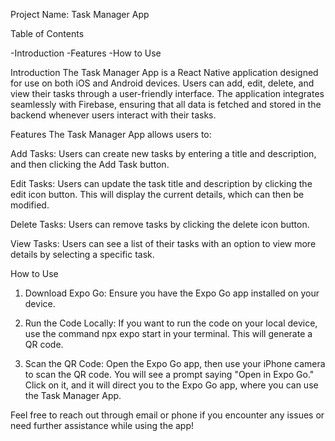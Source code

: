 Project Name: Task Manager App

Table of Contents

-Introduction
-Features
-How to Use


Introduction 
The Task Manager App is a React Native application designed for use on both iOS and Android devices. Users can add, edit, delete, and view their tasks through a user-friendly interface. The application integrates seamlessly with Firebase, ensuring that all data is fetched and stored in the backend whenever users interact with their tasks.


Features
The Task Manager App allows users to:

Add Tasks: Users can create new tasks by entering a title and description, and then clicking the Add Task button.

Edit Tasks: Users can update the task title and description by clicking the edit icon button. This will display the current details, which can then be modified.

Delete Tasks: Users can remove tasks by clicking the delete icon button.

View Tasks: Users can see a list of their tasks with an option to view more details by selecting a specific task.

How to Use  
1. Download Expo Go: Ensure you have the Expo Go app installed on your device.

2. Run the Code Locally: If you want to run the code on your local device, use the command npx expo start in your terminal. This will generate a QR code.
   
3. Scan the QR Code: Open the Expo Go app, then use your iPhone camera to scan the QR code. You will see a prompt saying "Open in Expo Go." Click on it, and it will direct you to the Expo Go app, where you can use the Task Manager App.

Feel free to reach out through email or phone if you encounter any issues or need further assistance while using the app!
